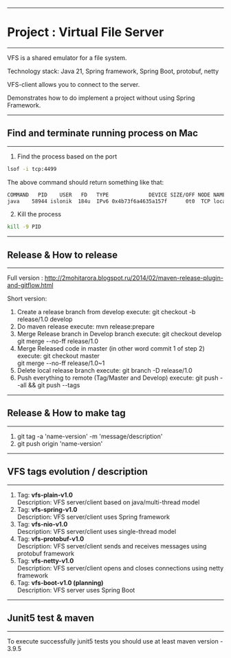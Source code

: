 *******************************************
# Project : Virtual File Server
*******************************************
VFS is a shared emulator for a file system.

Technology stack: Java 21, Spring framework, Spring Boot, protobuf, netty

VFS-client allows you to connect to the server.

Demonstrates how to do implement a project without using Spring Framework.

*******************************************
## Find and terminate running process on Mac
*******************************************
1. Find the process based on the port
```bash
lsof -i tcp:4499
```
The above command should return something like that:
```bash
COMMAND   PID    USER   FD   TYPE             DEVICE SIZE/OFF NODE NAME
java    58944 islonik  184u  IPv6 0x4b73f6a4635a157f      0t0  TCP localhost:4499 (LISTEN)
```

2. Kill the process
```bash
kill -9 PID
```

*******************************************
## Release & How to release
*******************************************

Full version : http://2mohitarora.blogspot.ru/2014/02/maven-release-plugin-and-gitflow.html

Short version:
1) 	Create a release branch from develop
execute: git checkout -b release/1.0 develop
2) 	Do maven release
execute: mvn release:prepare 
3) 	Merge Release branch in Develop branch
execute: git checkout develop             
		 git merge --no-ff release/1.0 
4) 	Merge Released code in master (in other word commit 1 of step 2)
execute: git checkout master               
		 git merge --no-ff release/1.0~1 
5) 	Delete local release branch
execute: git branch -D release/1.0
6) 	Push everything to remote (Tag/Master and Develop)
execute: git push --all && git push --tags

*******************************************
## Release & How to make tag
*******************************************
1) git tag -a 'name-version' -m 'message/description'
2) git push origin 'name-version'

*******************************************
## VFS tags evolution / description  
*******************************************
1) Tag: <b>vfs-plain-v1.0</b><br/>
Description: VFS server/client based on java/multi-thread model
2) Tag: <b>vfs-spring-v1.0</b><br/>
Description: VFS server/client uses Spring framework
3) Tag: <b>vfs-nio-v1.0</b><br/>
Description: VFS server/client uses single-thread model
4) Tag: <b>vfs-protobuf-v1.0</b><br/>
Description: VFS server/client sends and receives messages using protobuf framework
5) Tag: <b>vfs-netty-v1.0</b><br/>
Description: VFS server/client opens and closes connections using netty framework
6) Tag: <b>vfs-boot-v1.0 (planning)</b><br/>
Description: VFS server uses Spring Boot

*******************************************
## Junit5 test & maven
*******************************************
To execute successfully junit5 tests you should use at least maven version - 3.9.5 